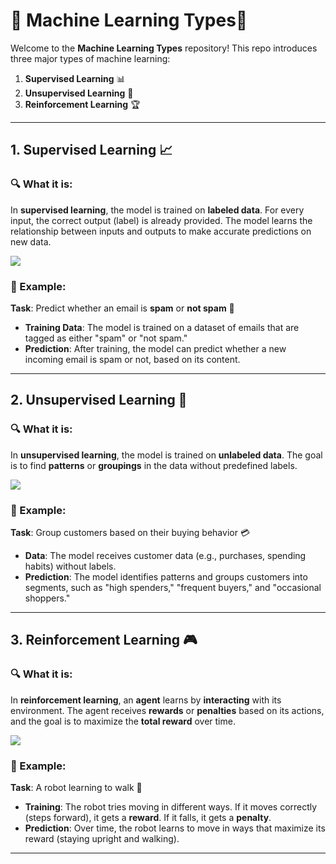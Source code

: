 # 🚀 Machine Learning Types🤖

Welcome to the **Machine Learning Types** repository! This repo introduces three major types of machine learning:

1. **Supervised Learning** 📊
2. **Unsupervised Learning** 🧠
3. **Reinforcement Learning** 🏆

---

## 1. **Supervised Learning** 📈

### 🔍 What it is:
In **supervised learning**, the model is trained on **labeled data**. For every input, the correct output (label) is already provided. The model learns the relationship between inputs and outputs to make accurate predictions on new data.

<img src="https://miro.medium.com/v2/1*Iz7bCLrPTImnBDOOEyE3LA.png" />

### 📝 Example:
**Task**: Predict whether an email is **spam** or **not spam** 📧

- **Training Data**: The model is trained on a dataset of emails that are tagged as either "spam" or "not spam."
- **Prediction**: After training, the model can predict whether a new incoming email is spam or not, based on its content.

---

## 2. **Unsupervised Learning** 🧐

### 🔍 What it is:
In **unsupervised learning**, the model is trained on **unlabeled data**. The goal is to find **patterns** or **groupings** in the data without predefined labels.

<img src="https://images.ctfassets.net/8r8i0zgzl3nn/7mfEkZOxBYWgKJ79u1Q4Xn/729ffa2e24ff5e7cfbb24a4289b01475/Unsupervised-Learning-in-ML-1.png" />

### 📝 Example:
**Task**: Group customers based on their buying behavior 💳

- **Data**: The model receives customer data (e.g., purchases, spending habits) without labels.
- **Prediction**: The model identifies patterns and groups customers into segments, such as "high spenders," "frequent buyers," and "occasional shoppers."

---

## 3. **Reinforcement Learning** 🎮

### 🔍 What it is:
In **reinforcement learning**, an **agent** learns by **interacting** with its environment. The agent receives **rewards** or **penalties** based on its actions, and the goal is to maximize the **total reward** over time.

<img src="https://www.odinschool.com/hs-fs/hubfs/OdinSchool_V3/Blog%20Images/Inside%20Images/28%20b.webp?width=605&height=432&name=28%20b.webp" style="display: block; margin: 0 auto;" />

### 📝 Example:
**Task**: A robot learning to walk 🤖

- **Training**: The robot tries moving in different ways. If it moves correctly (steps forward), it gets a **reward**. If it falls, it gets a **penalty**.
- **Prediction**: Over time, the robot learns to move in ways that maximize its reward (staying upright and walking).

---

